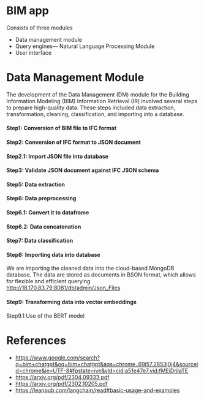 # BIM app
Consists of three modules<br>
* Data management module<br>
* Query engines— Natural Language Processing Module <br>
* User interface<br>

# Data Management Module
The development of the Data Management (DM) module for the Building Information Modeling (BIM) Information Retrieval (IR) involved several steps to prepare high-quality data. These steps included data extraction, transformation, cleaning, classification, and importing into a database.<br>
#### Step1: Conversion of BIM file to IFC format<br>
#### Step2: Conversion of IFC format to JSON document<br>
#### Step2.1: Import JSON file into database<br>
#### Step3: Validate JSON document against IFC JSON schema<br>
#### Step5: Data extraction<br>
#### Step6: Data preprocessing<br>
#### Step6.1: Convert it to dataframe
#### Step6.2: Data concatenation
#### Step7: Data classification<br>
#### Step8: Importing data into database<br>
We are importing the cleaned data into the cloud-based MongoDB database. The data are stored as documents in BSON format, which allows
for flexible and efficient querying <br>
http://18.170.83.79:8081/db/admin/Json_Files<br>
#### Step9: Transforming data into vector embeddings<br>
Step9.1 Use of the BERT model<br>


# References
* https://www.google.com/search?q=bim+chatgpt&oq=bim+chatgpt&aqs=chrome..69i57.2853j0j4&sourceid=chrome&ie=UTF-8#fpstate=ive&vld=cid:a51e47e7,vid:fMEiDrjlaTE
* https://arxiv.org/pdf/2304.09333.pdf
* https://arxiv.org/pdf/2302.10205.pdf
* https://leanpub.com/langchain/read#basic-usage-and-examples
